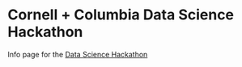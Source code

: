 # Cornell + Columbia Data Science Hackathon

Info page for the [Data Science Hackathon](https://datahackathon2015.splashthat.com)
 
